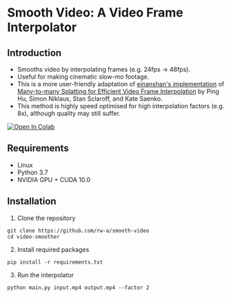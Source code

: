 # Smooth Video: A Video Frame Interpolator

## Introduction
 - Smooths video by interpolating frames (e.g. 24fps → 48fps). 
 - Useful for making cinematic slow-mo footage.
 - This is a more user-friendly adaptation of [einanshan's implementation](https://github.com/feinanshan/M2M_VFI) of [Many-to-many Splatting for Efficient Video Frame Interpolation](https://arxiv.org/pdf/2204.03513.pdf%5D(https://openaccess.thecvf.com/content/CVPR2022/papers/Hu_Many-to-Many_Splatting_for_Efficient_Video_Frame_Interpolation_CVPR_2022_paper.pdf)) by Ping Hu, Simon Niklaus, Stan Sclaroff, and Kate Saenko. 
 - This method is highly speed optimised for high interpolation factors (e.g. 8x), although quality may still suffer.
 
[![Open In Colab](https://colab.research.google.com/assets/colab-badge.svg)](https://colab.research.google.com/github/rw-a/smooth-video/blob/main/Smooth_Video.ipynb)

## Requirements
 - Linux
 - Python 3.7
 - NVIDIA GPU + CUDA 10.0

## Installation
1. Clone the repository
```
git clone https://github.com/rw-a/smooth-video
cd video-smoother
```
2. Install required packages
```
pip install -r requirements.txt
```
3. Run the interpolator
```
python main.py input.mp4 output.mp4 --factor 2
```
